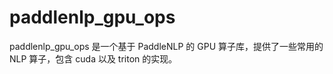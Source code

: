 # paddlenlp_gpu_ops
paddlenlp_gpu_ops 是一个基于 PaddleNLP 的 GPU 算子库，提供了一些常用的 NLP 算子，包含 cuda 以及 triton 的实现。